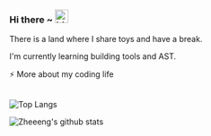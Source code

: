 ### Hi there ~ <img src="https://user-images.githubusercontent.com/1303154/88677602-1635ba80-d120-11ea-84d8-d263ba5fc3c0.gif" width="24px" alt="hi">

There is a land where I share toys and have a break.

I'm currently learning building tools and AST.

<summary>⚡️ More about my coding life</summary>
<br />

![Top Langs](https://github-readme-stats.vercel.app/api/top-langs/?username=Omar0x0&layout=compact&hide=css,html)

![Zheeeng's github stats](https://github-readme-stats.vercel.app/api?username=Omar0x0&count_private=true&show_icons=true&theme=onedark)

